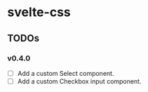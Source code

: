 # svelte-css

## TODOs

### v0.4.0

- [ ] Add a custom Select component.
- [ ] Add a custom Checkbox input component.
